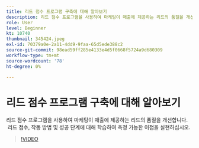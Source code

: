 ```yaml
---
title: 리드 점수 프로그램 구축에 대해 알아보기
description: 리드 점수 프로그램을 사용하여 마케팅이 매출에 제공하는 리드의 품질을 개선합니다.  리드 점수, 작동 방법 및 성공 단계에 대해 학습하여 측정 가능한 이점을 실현하십시오.
role: User
level: Beginner
kt: 10740
thumbnail: 345424.jpeg
exl-id: 70379a0e-2a11-4dd9-9faa-65d5ede388c2
source-git-commit: 98ead59ff285e4133e4d5f0668f5724a9d680309
workflow-type: tm+mt
source-wordcount: '78'
ht-degree: 0%

---
```


# 리드 점수 프로그램 구축에 대해 알아보기

리드 점수 프로그램을 사용하여 마케팅이 매출에 제공하는 리드의 품질을 개선합니다.  리드 점수, 작동 방법 및 성공 단계에 대해 학습하여 측정 가능한 이점을 실현하십시오.

>[!VIDEO](https://video.tv.adobe.com/v/345424/?quality=12&learn=on)
